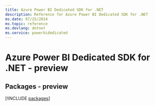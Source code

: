 ```yaml
---
title: Azure Power BI Dedicated SDK for .NET
description: Reference for Azure Power BI Dedicated SDK for .NET
ms.date: 07/25/2024
ms.topic: reference
ms.devlang: dotnet
ms.service: powerbidedicated
---
```

# Azure Power BI Dedicated SDK for .NET - preview
## Packages - preview
[!INCLUDE [packages](power-bi-dedicated-index.md)]